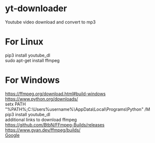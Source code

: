 # yt-downloader
Youtube video download and convert to mp3

# For Linux
pip3 install youtube_dl <br/>
sudo apt-get install ffmpeg


# For Windows
https://ffmpeg.org/download.html#build-windows <br/>
https://www.python.org/downloads/ <br/>
setx PATH "%PATH%;C:\Users\%username%\AppData\Local\Programs\Python\" /M <br/>
pip3 install youtube_dl <br/>
additional links to download ffmpeg <br/>
https://github.com/BtbN/FFmpeg-Builds/releases  <br/>
https://www.gyan.dev/ffmpeg/builds/  <br/>
[Google](https://www.google.com) 
